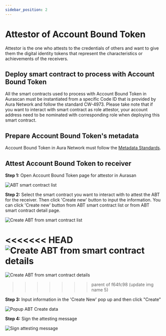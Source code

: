 ```yaml
---
sidebar_position: 2
---
```


# Attestor of Account Bound Token

Attestor is the one who attests to the credentials of others and want to give them the digital identity tokens that represent the characteristics or achievements of the receivers.

## Deploy smart contract to process with Account Bound Token

All the smart contracts used to process with Account Bound Token in Aurascan must be instantiated from a specific Code ID that is provided by Aura Network and follow the standard CW-4973. Please take note that if you want to interact with smart contract as role attestor, your account address need to be nominated with corresponding role when deploying this smart contract. 

## Prepare Account Bound Token's metadata

Account Bound Token in Aura Network must follow the [Metadata Standards](https://docs.opensea.io/docs/metadata-standards).

## Attest Account Bound Token to receiver

**Step 1:** Open Account Bound Token page for attestor in Aurasan

![ABT smart contract list](/img/aurascan/Advanced_topic_ABT_attestor_1.png)

**Step 2:** Select the smart contract you want to interact with to attest the ABT for the receiver. Then click 'Create new' button to input the information.
You can click 'Create new' button from ABT smart contract list or from ABT smart contract detail page.

![Create ABT from smart contract list](/img/aurascan/Advanced_topic_ABT_attestor_2_1.png)

<<<<<<< HEAD
![Create ABT from smart contract details](/img/aurascan/Advanced_topic_ABT_attestor_2_2.png)
=======
![Create ABT from smart contract details](/img/aurascan/Advanced_topic_ABT_attestor_2_2.png)
>>>>>>> parent of f64fc98 (update img name 5)

**Step 3:** Input information in the 'Create New' pop up and then click "Create"

![Popup ABT Create data](/img/aurascan/Advanced_topic_ABT_attestor_3.png)

**Step 4:** Sign the attesting message

![Sign attesting message](/img/aurascan/Advanced_topic_ABT_attestor_4.png)
